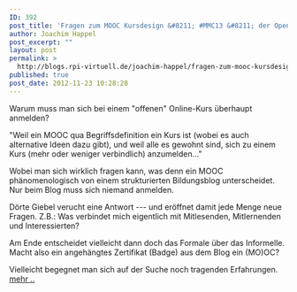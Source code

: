 ```yaml
---
ID: 392
post_title: 'Fragen zum MOOC Kursdesign &#8211; #MMC13 &#8211; der Open MOOC-Maker Course 2013'
author: Joachim Happel
post_excerpt: ""
layout: post
permalink: >
  http://blogs.rpi-virtuell.de/joachim-happel/fragen-zum-mooc-kursdesign-mmc13-der-open-mooc-maker-course-2013/
published: true
post_date: 2012-11-23 10:28:28
---
```

Warum muss man sich bei einem "offenen" Online-Kurs überhaupt anmelden? 

"Weil ein MOOC qua Begriffsdefinition ein Kurs ist (wobei es auch alternative Ideen dazu gibt), und weil alle es gewohnt sind, sich zu einem Kurs (mehr oder weniger verbindlich) anzumelden..."
 
Wobei man sich wirklich fragen kann, was denn ein MOOC phänomenologisch von einem strukturierten Bildungsblog unterscheidet. Nur beim Blog muss sich niemand anmelden.  

Dörte Giebel verucht eine Antwort --- und eröffnet damit jede Menge neue Fragen. Z.B.: Was  verbindet mich eigentlich mit Mitlesenden, Mitlernenden und Interessierten?
 
Am Ende entscheidet vielleicht dann doch das Formale über das Informelle. Macht also ein  angehängtes Zertifikat (Badge) aus dem  Blog ein (MO)OC?

Vielleicht begegnet man sich auf der Suche noch tragenden Erfahrungen. <a href='http://howtomooc.org/warum-ueberhaupt-anmelden-mooc-kursdesign/'>mehr ..</a>